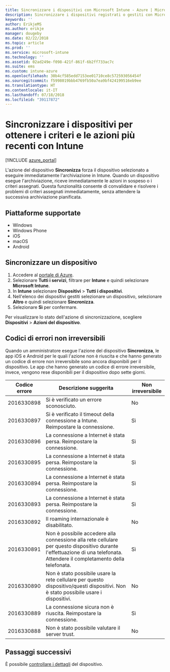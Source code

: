 ```yaml
---
title: Sincronizzare i dispositivi con Microsoft Intune - Azure | Microsoft Docs
description: Sincronizzare i dispositivi registrati o gestiti con Microsoft Intune per ottenere i criteri e le azioni più recenti. Include i passaggi per eseguire la sincronizzazione usando il portale di Azure e i codici di errore che è possibile ritentare.
keywords: ''
author: ErikjeMS
ms.author: erikje
manager: dougeby
ms.date: 02/22/2018
ms.topic: article
ms.prod: ''
ms.service: microsoft-intune
ms.technology: ''
ms.assetid: 02ad249e-f098-421f-861f-6b2ff733ac7c
ms.suite: ems
ms.custom: intune-azure
ms.openlocfilehash: 30b4cf585edd7153ee01710ce8c572593056454f
ms.sourcegitcommit: f5998019bbb4769fb50a7ea9bf424199516eb9ee
ms.translationtype: HT
ms.contentlocale: it-IT
ms.lasthandoff: 07/18/2018
ms.locfileid: "39117872"
---
```

# <a name="sync-devices-to-get-the-latest-policies-and-actions-with-intune"></a>Sincronizzare i dispositivi per ottenere i criteri e le azioni più recenti con Intune


[!INCLUDE [azure_portal](./includes/azure_portal.md)]

L'azione del dispositivo **Sincronizza** forza il dispositivo selezionato a eseguire immediatamente l'archiviazione in Intune. Quando un dispositivo esegue l'archiviazione, riceve immediatamente le azioni in sospeso o i criteri assegnati. Questa funzionalità consente di convalidare e risolvere i problemi di criteri assegnati immediatamente, senza attendere la successiva archiviazione pianificata.

## <a name="supported-platforms"></a>Piattaforme supportate

- Windows
- Windows Phone
- iOS
- macOS
- Android

## <a name="sync-a-device"></a>Sincronizzare un dispositivo

1. Accedere al [portale di Azure](https://portal.azure.com).
2. Selezionare **Tutti i servizi**, filtrare per **Intune** e quindi selezionare **Microsoft Intune**. 
3. In **Intune** selezionare **Dispositivi** > **Tutti i dispositivi**.
4. Nell'elenco dei dispositivi gestiti selezionare un dispositivo, selezionare **Altro** e quindi selezionare **Sincronizza**.
5. Selezionare **Sì** per confermare.

Per visualizzare lo stato dell'azione di sincronizzazione, scegliere **Dispositivi** > **Azioni del dispositivo**.

## <a name="retryable-error-codes"></a>Codici di errori non irreversibili

Quando un amministratore esegue l'azione del dispositivo **Sincronizza**, le app iOS e Android per le quali l'azione non è riuscita e che hanno generato un codice di errore non irreversibile sono ancora disponibili per il dispositivo. Le app che hanno generato un codice di errore irreversibile, invece, vengono rese disponibili per il dispositivo dopo sette giorni.


| Codice errore  | Descrizione suggerita | Non irreversibile |
|---|---|---|
| 2016330898 | Si è verificato un errore sconosciuto. | No |
| 2016330897 | Si è verificato il timeout della connessione a Intune. Reimpostare la connessione. | Sì |
| 2016330896 | La connessione a Internet è stata persa. Reimpostare la connessione. | Sì |
| 2016330895 | La connessione a Internet è stata persa. Reimpostare la connessione. | Sì |
| 2016330894 | La connessione a Internet è stata persa. Reimpostare la connessione. | Sì |
| 2016330893 | La connessione a Internet è stata persa. Reimpostare la connessione. | Sì|
| 2016330892 | Il roaming internazionale è disabilitato. | No|
| 2016330891 | Non è possibile accedere alla connessione alla rete cellulare per questo dispositivo durante l'effettuazione di una telefonata. Attendere il completamento della telefonata. | Sì|
| 2016330890 | Non è stato possibile usare la rete cellulare per questo dispositivo/questi dispositivi. Non è stato possibile usare i dispositivi. | No|
| 2016330889 | La connessione sicura non è riuscita. Reimpostare la connessione. | Sì|
| 2016330888 | Non è stato possibile valutare il server trust. | No|

## <a name="next-steps"></a>Passaggi successivi

È possibile [controllare i dettagli](device-inventory.md) del dispositivo.
 
